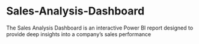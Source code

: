 # Sales-Analysis-Dashboard
The Sales Analysis Dashboard is an interactive Power BI report designed to provide deep insights into a company’s sales performance
